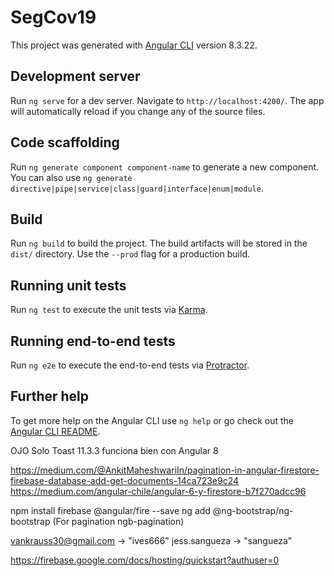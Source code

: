 # SegCov19

This project was generated with [Angular CLI](https://github.com/angular/angular-cli) version 8.3.22.

## Development server

Run `ng serve` for a dev server. Navigate to `http://localhost:4200/`. The app will automatically reload if you change any of the source files.

## Code scaffolding

Run `ng generate component component-name` to generate a new component. You can also use `ng generate directive|pipe|service|class|guard|interface|enum|module`.

## Build

Run `ng build` to build the project. The build artifacts will be stored in the `dist/` directory. Use the `--prod` flag for a production build.

## Running unit tests

Run `ng test` to execute the unit tests via [Karma](https://karma-runner.github.io).

## Running end-to-end tests

Run `ng e2e` to execute the end-to-end tests via [Protractor](http://www.protractortest.org/).

## Further help

To get more help on the Angular CLI use `ng help` or go check out the [Angular CLI README](https://github.com/angular/angular-cli/blob/master/README.md).



OJO Solo Toast 11.3.3 funciona bien con Angular 8


 https://medium.com/@AnkitMaheshwariIn/pagination-in-angular-firestore-firebase-database-add-get-documents-14ca723e9c24
 https://medium.com/angular-chile/angular-6-y-firestore-b7f270adcc96

 npm install firebase @angular/fire --save
 ng add @ng-bootstrap/ng-bootstrap                      (For pagination ngb-pagination)

vankrauss30@gmail.com  -> "ives666"
jess.sangueza -> "sangueza"

https://firebase.google.com/docs/hosting/quickstart?authuser=0
